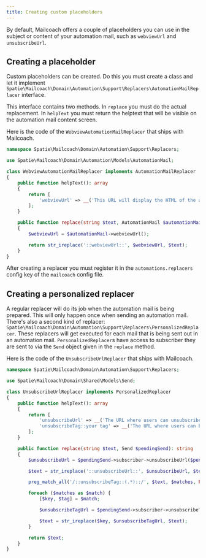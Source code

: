 ```yaml
---
title: Creating custom placeholders
---
```


By default, Mailcoach offers a couple of placeholders you can use in the subject or content of your automation mail, such as `webviewUrl` and `unsubscribeUrl`.

## Creating a placeholder

Custom placeholders can be created. Do this you must create a class and let it implement `Spatie\Mailcoach\Domain\Automation\Support\Replacers\AutomationMailReplacer` interface.

This interface contains two methods. In `replace` you must do the actual replacement. In `helpText` you must return the helptext that will be visible on the automation mail content screen.

Here is the code of the `WebviewAutomationMailReplacer` that ships with Mailcoach.

```php
namespace Spatie\Mailcoach\Domain\Automation\Support\Replacers;

use Spatie\Mailcoach\Domain\Automation\Models\AutomationMail;

class WebviewAutomationMailReplacer implements AutomationMailReplacer
{
    public function helpText(): array
    {
        return [
            'webviewUrl' => __('This URL will display the HTML of the automation mail'),
        ];
    }

    public function replace(string $text, AutomationMail $automationMail): string
    {
        $webviewUrl = $automationMail->webviewUrl();

        return str_ireplace('::webviewUrl::', $webviewUrl, $text);
    }
}
```

After creating a replacer you must register it in the `automations.replacers` config key of the `mailcoach` config file.

## Creating a personalized replacer

A regular replacer will do its job when the automation mail is being prepared. This will only happen once when sending an automation mail. There's also a second kind of replacer: `Spatie\Mailcoach\Domain\Automation\Support\Replacers\PersonalizedReplacer`. These replacers will get executed for each mail that is being sent out in an automation mail. 
`PersonalizedReplacer`s have access to subscriber they are sent to via the `Send` object given in the `replace` method.

Here is the code of the `UnsubscribeUrlReplacer` that ships with Mailcoach.

```php
namespace Spatie\Mailcoach\Domain\Automation\Support\Replacers;

use Spatie\Mailcoach\Domain\Shared\Models\Send;

class UnsubscribeUrlReplacer implements PersonalizedReplacer
{
    public function helpText(): array
    {
        return [
            'unsubscribeUrl' => __('The URL where users can unsubscribe'),
            'unsubscribeTag::your tag' => __('The URL where users can be removed from a specific tag'),
        ];
    }

    public function replace(string $text, Send $pendingSend): string
    {
        $unsubscribeUrl = $pendingSend->subscriber->unsubscribeUrl($pendingSend);

        $text = str_ireplace('::unsubscribeUrl::', $unsubscribeUrl, $text);

        preg_match_all('/::unsubscribeTag::(.*)::/', $text, $matches, PREG_SET_ORDER);

        foreach ($matches as $match) {
            [$key, $tag] = $match;

            $unsubscribeTagUrl = $pendingSend->subscriber->unsubscribeTagUrl($tag);

            $text = str_ireplace($key, $unsubscribeTagUrl, $text);
        }

        return $text;
    }
}
```
